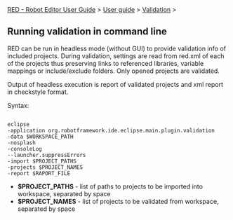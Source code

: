 <html>
<head>
<link href="PLUGINS_ROOT/org.robotframework.ide.eclipse.main.plugin.doc.user/help/style.css" rel="stylesheet" type="text/css"/>
</head>
<body>
<a href="RED/../../../../help/index.html">RED - Robot Editor User Guide</a> &gt; <a href="RED/../../../../help/user_guide/user_guide.html">User guide</a> &gt; <a href="RED/../../../../help/user_guide/validation.html">Validation</a> &gt; 

<h2>Running validation in command line</h2>
<p>RED can be run in headless mode (without GUI) to provide validation info of included projects. During validation,
settings are read from red.xml of each of the projects thus preserving links to referenced libraries, variable 
mappings or include/exclude folders. Only opened projects are validated.</p>
<p>Output of headless execution is report of validated projects and xml report in checkstyle format.
</p>
<p>Syntax:</p>
<code>
eclipse 
-application org.robotframework.ide.eclipse.main.plugin.validation 
-data $WORKSPACE_PATH 
-nosplash 
-consoleLog 
--launcher.suppressErrors 
-import $PROJECT_PATHS 
-projects $PROJECT_NAMES 
-report $RAPORT_FILE
</code>
</body></html>

*   __$PROJECT\_PATHS__ - list of paths to projects to be imported into workspace, separated by space
*   __$PROJECT\_NAMES__ - list of projects to be validated from workspace, separated by space